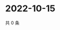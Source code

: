 # 2022-10-15

共 0 条

<!-- BEGIN WEIBO -->
<!-- 最后更新时间 Sat Oct 15 2022 16:08:49 GMT+0800 (China Standard Time) -->

<!-- END WEIBO -->
